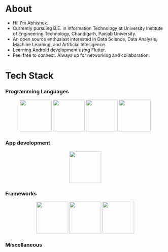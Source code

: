 # About
- Hi! I'm Abhishek.
- Currently pursuing B.E. in Information Technology at University Institute of Engineering Technology, Chandigarh, Panjab University.
- An open source enthusiast interested in Data Science, Data Analysis, Machine Learning, and Artificial Intelligence.
- Learning Android development using Flutter.
- Feel free to connect. Always up for networking and collaboration.

# Tech Stack

### Programming Languages
<div align="center">
  <img src="![image](https://github.com/its-me-abhishek/its-me-abhishek/assets/114338679/ddcfe757-31f8-406a-ab6c-4e17adfc014f)" height="100">
  <img src="![image](https://github.com/its-me-abhishek/its-me-abhishek/assets/114338679/7738febf-5a39-4942-9f44-d298bc02935e)
" height="100">
  <img src="![image](https://github.com/its-me-abhishek/its-me-abhishek/assets/114338679/08db8a41-accc-4b0a-9c1a-0ad6cc6682e6)
" height="100">
  <img src="![image](https://github.com/its-me-abhishek/its-me-abhishek/assets/114338679/e3110421-4cfe-4c0a-81bf-b6349fb62eb6)
" height="100">
</div>

### App development
<div align="center">
  <img src="![image](https://github.com/its-me-abhishek/its-me-abhishek/assets/114338679/5102a0b7-ed3f-4b5b-a021-e5ccf1a7c019)
" height="100">
</div>

### Frameworks
<div align="center">
  <img src="https://github.com/its-me-abhishek/its-me-abhishek/blob/main/assets/114338679/d08b3de7-357d-4810-9f38-19c6e3556f70.png" height="100">
  <img src="https://github.com/its-me-abhishek/its-me-abhishek/blob/main/assets/114338679/8427ce74-d758-404b-b601-0155f41250d7.png" height="100">
  <img src="https://github.com/its-me-abhishek/its-me-abhishek/blob/main/assets/114338679/d0d57bad-039e-47cf-bbb5-aef52ca77c53.png" height="100">
</div>

### Miscellaneous
